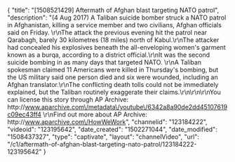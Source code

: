 {
    "title": "[1508521429] Aftermath of Afghan blast targeting NATO patrol",
    "description": "(4 Aug 2017) A Taliban suicide bomber struck a NATO patrol in Afghanistan, killing a service member and two civilians, Afghan officials said on Friday. \r\nThe attack the previous evening hit the patrol near Qarabagh, barely 30 kilometres (18 miles) north of Kabul.\r\nThe attacker had concealed his explosives beneath the all-enveloping women's garment known as a burqa, according to a district official.\r\nIt was the second suicide bombing in as many days that targeted NATO. \r\nA Taliban spokesman claimed 11 Americans were killed in Thursday's bombing, but the US military said one person died and six were wounded, including an Afghan translator.\r\nThe conflicting death tolls could not be immediately explained, but the Taliban routinely exaggerate their claims.\r\n\r\n\r\nYou can license this story through AP Archive: http:\/\/www.aparchive.com\/metadata\/youtube\/6342a8a90de2dd45107619c09ec43ff4 \r\nFind out more about AP Archive: http:\/\/www.aparchive.com\/HowWeWork",
    "channelid": "123184222",
    "videoid": "123195642",
    "date_created": "1502271044",
    "date_modified": "1508437327",
    "type": "captivate",
    "layout": "channelVideo",
    "url": "\/c1\/aftermath-of-afghan-blast-targeting-nato-patrol\/123184222-123195642"
}